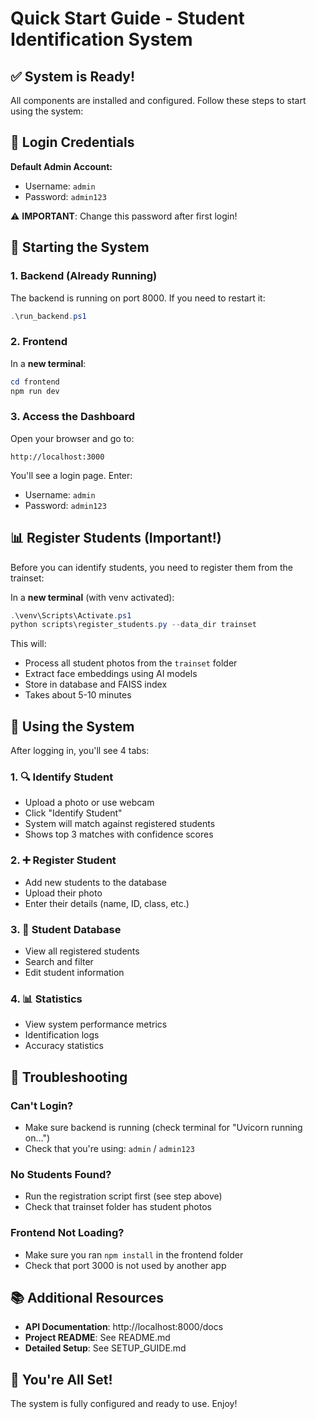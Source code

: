 # Quick Start Guide - Student Identification System

## ✅ System is Ready!

All components are installed and configured. Follow these steps to start using the system:

## 🔐 Login Credentials

**Default Admin Account:**

- Username: `admin`
- Password: `admin123`

⚠️ **IMPORTANT**: Change this password after first login!

## 🚀 Starting the System

### 1. Backend (Already Running)

The backend is running on port 8000. If you need to restart it:

```powershell
.\run_backend.ps1
```

### 2. Frontend

In a **new terminal**:

```powershell
cd frontend
npm run dev
```

### 3. Access the Dashboard

Open your browser and go to:

```
http://localhost:3000
```

You'll see a login page. Enter:

- Username: `admin`
- Password: `admin123`

## 📊 Register Students (Important!)

Before you can identify students, you need to register them from the trainset:

In a **new terminal** (with venv activated):

```powershell
.\venv\Scripts\Activate.ps1
python scripts\register_students.py --data_dir trainset
```

This will:

- Process all student photos from the `trainset` folder
- Extract face embeddings using AI models
- Store in database and FAISS index
- Takes about 5-10 minutes

## 🎯 Using the System

After logging in, you'll see 4 tabs:

### 1. 🔍 Identify Student

- Upload a photo or use webcam
- Click "Identify Student"
- System will match against registered students
- Shows top 3 matches with confidence scores

### 2. ➕ Register Student

- Add new students to the database
- Upload their photo
- Enter their details (name, ID, class, etc.)

### 3. 👥 Student Database

- View all registered students
- Search and filter
- Edit student information

### 4. 📊 Statistics

- View system performance metrics
- Identification logs
- Accuracy statistics

## 🔧 Troubleshooting

### Can't Login?

- Make sure backend is running (check terminal for "Uvicorn running on...")
- Check that you're using: `admin` / `admin123`

### No Students Found?

- Run the registration script first (see step above)
- Check that trainset folder has student photos

### Frontend Not Loading?

- Make sure you ran `npm install` in the frontend folder
- Check that port 3000 is not used by another app

## 📚 Additional Resources

- **API Documentation**: http://localhost:8000/docs
- **Project README**: See README.md
- **Detailed Setup**: See SETUP_GUIDE.md

## 🎉 You're All Set!

The system is fully configured and ready to use. Enjoy!
